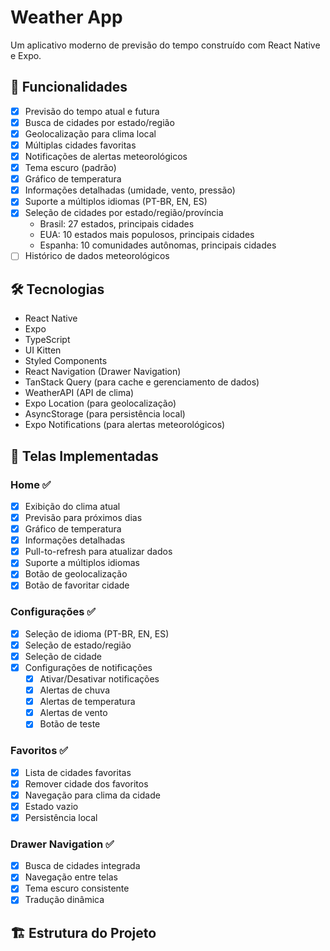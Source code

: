 # Weather App

Um aplicativo moderno de previsão do tempo construído com React Native e Expo.

## 🌟 Funcionalidades

- [x] Previsão do tempo atual e futura
- [x] Busca de cidades por estado/região
- [x] Geolocalização para clima local
- [x] Múltiplas cidades favoritas
- [x] Notificações de alertas meteorológicos
- [x] Tema escuro (padrão)
- [x] Gráfico de temperatura
- [x] Informações detalhadas (umidade, vento, pressão)
- [x] Suporte a múltiplos idiomas (PT-BR, EN, ES)
- [x] Seleção de cidades por estado/região/província
  - Brasil: 27 estados, principais cidades
  - EUA: 10 estados mais populosos, principais cidades
  - Espanha: 10 comunidades autônomas, principais cidades
- [ ] Histórico de dados meteorológicos

## 🛠 Tecnologias

- React Native
- Expo
- TypeScript
- UI Kitten
- Styled Components
- React Navigation (Drawer Navigation)
- TanStack Query (para cache e gerenciamento de dados)
- WeatherAPI (API de clima)
- Expo Location (para geolocalização)
- AsyncStorage (para persistência local)
- Expo Notifications (para alertas meteorológicos)

## 📱 Telas Implementadas

### Home ✅
- [x] Exibição do clima atual
- [x] Previsão para próximos dias
- [x] Gráfico de temperatura
- [x] Informações detalhadas
- [x] Pull-to-refresh para atualizar dados
- [x] Suporte a múltiplos idiomas
- [x] Botão de geolocalização
- [x] Botão de favoritar cidade

### Configurações ✅
- [x] Seleção de idioma (PT-BR, EN, ES)
- [x] Seleção de estado/região
- [x] Seleção de cidade
- [x] Configurações de notificações
  - [x] Ativar/Desativar notificações
  - [x] Alertas de chuva
  - [x] Alertas de temperatura
  - [x] Alertas de vento
  - [x] Botão de teste

### Favoritos ✅
- [x] Lista de cidades favoritas
- [x] Remover cidade dos favoritos
- [x] Navegação para clima da cidade
- [x] Estado vazio
- [x] Persistência local

### Drawer Navigation ✅
- [x] Busca de cidades integrada
- [x] Navegação entre telas
- [x] Tema escuro consistente
- [x] Tradução dinâmica

## 🏗 Estrutura do Projeto